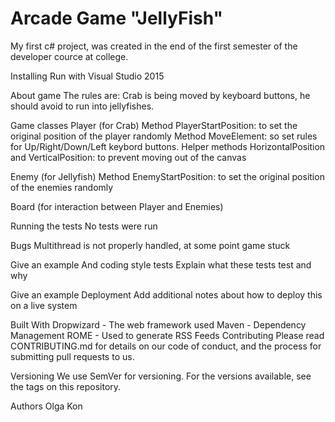# Arcade Game "JellyFish"
My first c# project, was created in the end of the first semester of the developer cource at college. 

Installing
Run with Visual Studio 2015

About game
The rules are: Crab is being moved by keyboard buttons, he should avoid to run into jellyfishes. 

Game classes
Player (for Crab)
Method PlayerStartPosition: to set the original position of the player randomly
Method MoveElement: so set rules for Up/Right/Down/Left keybord buttons. 
Helper methods HorizontalPosition and VerticalPosition: to prevent moving out of the canvas


Enemy (for Jellyfish)
Method EnemyStartPosition: to set the original position of the enemies randomly

Board (for interaction between Player and Enemies) 

Running the tests
No tests were run

Bugs
Multithread  is not properly handled, at some point game stuck

Give an example
And coding style tests
Explain what these tests test and why

Give an example
Deployment
Add additional notes about how to deploy this on a live system

Built With
Dropwizard - The web framework used
Maven - Dependency Management
ROME - Used to generate RSS Feeds
Contributing
Please read CONTRIBUTING.md for details on our code of conduct, and the process for submitting pull requests to us.

Versioning
We use SemVer for versioning. For the versions available, see the tags on this repository.

Authors
Olga Kon
